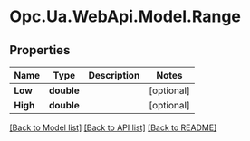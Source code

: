 # Opc.Ua.WebApi.Model.Range

## Properties

Name | Type | Description | Notes
------------ | ------------- | ------------- | -------------
**Low** | **double** |  | [optional] 
**High** | **double** |  | [optional] 

[[Back to Model list]](../README.md#documentation-for-models) [[Back to API list]](../README.md#documentation-for-api-endpoints) [[Back to README]](../README.md)

